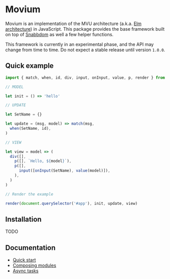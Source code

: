 # Movium

Movium is an implementation of the MVU architecture (a.k.a.
[Elm architecture](https://guide.elm-lang.org/architecture/)) in JavaScript.
This package provides the base framework built on top of
[Snabbdom](https://github.com/snabbdom/snabbdom) as well a few helper functions.

This framework is currently in an experimental phase, and the API may change
from time to time. Do not expect a stable release until version `1.0.0`.

## Quick example

```javascript
import { match, when, id, div, input, onInput, value, p, render } from 'movium'

// MODEL

let init = () => 'hello'

// UPDATE

let SetName = {}

let update = (msg, model) => match(msg,
  when(SetName, id),
)

// VIEW

let view = model => (
  div([],
    p([], `Hello, ${model}`),
    p([],
      input([onInput(SetName), value(model)]),
    ),
  )
)

// Render the example

render(document.querySelector('#app'), init, update, view)
```

## Installation

TODO

## Documentation

- [Quick start](./docs/quick-start.md)
- [Composing modules](./docs/composing-modules.md)
- [Async tasks](./docs/async-tasks.md)



